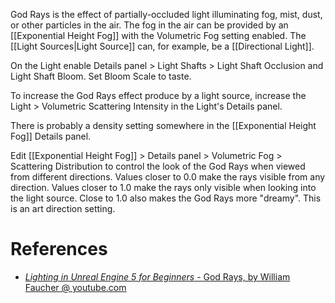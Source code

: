 God Rays is the effect of partially-occluded light illuminating fog, mist, dust, or other particles in the air.
The fog in the air can be provided by an [[Exponential Height Fog]] with the Volumetric Fog setting enabled.
The [[Light Sources|Light Source]] can, for example, be a [[Directional Light]].

On the Light enable Details panel > Light Shafts > Light Shaft Occlusion and Light Shaft Bloom.
Set Bloom Scale to taste.

To increase the God Rays effect produce by a light source, increase the Light > Volumetric Scattering Intensity in the Light's Details panel.

There is probably a density setting somewhere in the [[Exponential Height Fog]] Details panel.

Edit [[Exponential Height Fog]] > Details panel > Volumetric Fog > Scattering Distribution to control the look of the God Rays when viewed from different directions.
Values closer to 0.0 make the rays visible from any direction.
Values closer to 1.0 make the rays only visible when looking into the light source.
Close to 1.0 also makes the God Rays more "dreamy".
This is an art direction setting.

# References

- [_Lighting in Unreal Engine 5 for Beginners_ - God Rays, by William Faucher @ youtube.com](https://youtu.be/fSbBsXbjxPo?t=2037)

